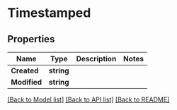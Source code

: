# Timestamped

## Properties

Name | Type | Description | Notes
------------ | ------------- | ------------- | -------------
**Created** | **string** |  | 
**Modified** | **string** |  | 

[[Back to Model list]](../README.md#documentation-for-models) [[Back to API list]](../README.md#documentation-for-api-endpoints) [[Back to README]](../README.md)


